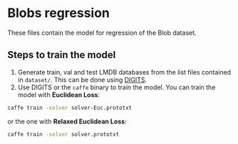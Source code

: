 # Blobs regression

These files contain the model for regression of the Blob dataset.

## Steps to train the model
1. Generate train, val and test LMDB databases from the list files contained in `dataset/`. This can be done using [DIGITS](https://developer.nvidia.com/digits).
2. Use DIGITS or the `caffe` binary to train the model. 
You can train the model with **Euclidean Loss**:
```sh
caffe train -solver solver-Euc.prototxt
```
or the one with **Relaxed Euclidean Loss**:
```sh
caffe train -solver solver.prototxt
```


